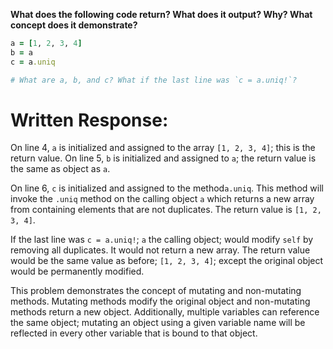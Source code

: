 **What does the following code return? What does it output? Why? What concept does it demonstrate?**

```ruby
a = [1, 2, 3, 4]
b = a
c = a.uniq

# What are a, b, and c? What if the last line was `c = a.uniq!`?
```

# Written Response:

On line 4, `a` is initialized and assigned to the array `[1, 2, 3, 4]`; this is the return value. On line 5, `b` is initialized and assigned to `a`; the return value is the same as object as `a`.

On line 6, `c` is initialized and assigned to the method`a.uniq`. This method will invoke the `.uniq` method on the calling object `a` which returns a new array from containing elements that are not duplicates. The return value is `[1, 2, 3, 4]`.

If the last line was `c = a.uniq!`; `a` the calling object; would modify `self` by removing all duplicates. It would not return a new array. The return value would be the same value as before; `[1, 2, 3, 4]`; except the original object would be permanently modified.

This problem demonstrates the concept of mutating and non-mutating methods. Mutating methods modify the original object and non-mutating methods return a new object. Additionally, multiple variables can reference the same object; mutating an object using a given variable name will be reflected in every other variable that is bound to that object.